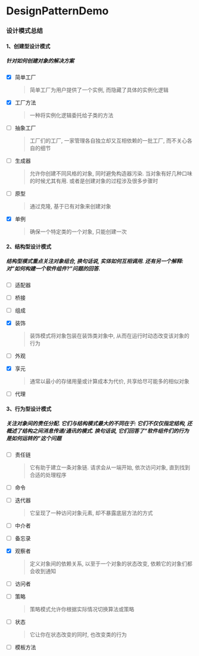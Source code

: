 # DesignPatternDemo
### 设计模式总结

#### 1、创建型设计模式

##### 	针对如何创建对象的解决方案

- [x] 简单工厂

  > 简单工厂为用户提供了一个实例, 而隐藏了具体的实例化逻辑

- [x] 工厂方法

  > 一种将实例化逻辑委托给子类的方法

- [ ] 抽象工厂

  > 工厂们的工厂, 一家管理各自独立却又互相依赖的一批工厂, 而不关心各自的细节

- [ ] 生成器

  > 允许你创建不同风格的对象, 同时避免构造器污染. 当对象有好几种口味的时候尤其有用. 或者是创建对象的过程涉及很多步骤时

- [ ] 原型

  > 通过克隆, 基于已有对象来创建对象

- [x] 单例

  > 确保一个特定类的一个对象, 只能创建一次

#### 2、结构型设计模式

##### 	结构型模式重点关注对象组合, 换句话说, 实体如何互相调用. 还有另一个解释: 对”如何构建一个软件组件?”问题的回答.

- [ ] 适配器

- [ ] 桥接

- [ ] 组成

- [x] 装饰

  > 装饰模式将对象包装在装饰类对象中, 从而在运行时动态改变该对象的行为

- [ ] 外观

- [x] 享元

  > 通常以最小的存储用量或计算成本为代价, 共享给尽可能多的相似对象

- [ ] 代理

#### 3、行为型设计模式

##### 	关注对象间的责任分配. 它们与结构模式最大的不同在于: 它们不仅仅指定结构, 还概述了结构之间消息传递/通讯的模式. 换句话说, 它们回答了”软件组件们的行为是如何运转的”这个问题

- [ ] 责任链

  > 它有助于建立一条对象链. 请求会从一端开始, 依次访问对象, 直到找到合适的处理程序

- [ ] 命令

- [ ] 迭代器

  > 它呈现了一种访问对象元素, 却不暴露底层方法的方式

- [ ] 中介者

- [ ] 备忘录

- [x] 观察者

  > 定义对象间的依赖关系, 以至于一个对象的状态改变, 依赖它的对象们都会收到通知

- [ ] 访问者

- [ ] 策略

  > 策略模式允许你根据实际情况切换算法或策略

- [ ] 状态

  > 它让你在状态改变的同时, 也改变类的行为

- [ ] 模板方法

















































